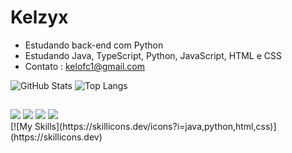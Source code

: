# Kelzyx


- Estudando back-end com Python 
- Estudando Java, TypeScript, Python, JavaScript, HTML e CSS
- Contato : kelofc1@gmail.com

 ![GitHub Stats](https://github-readme-stats.vercel.app/api?username=Kelzyx&show_icons=true&hide_border=true&title_color=ff0000&text_color=ff0000&icon_color=ff0000&locale=pt-br&bg_color=000000&border_radius=15&hide_title=true)  ![Top Langs](https://github-readme-stats.vercel.app/api/top-langs/?username=Kelzyx&layout=compact&langs_count=16&bg_color=000000&hide_border=true&title_color=ff0000&text_color=ffffff&card_width=300&random=123) 


##
<div>
  <a href="https://www.instagram.com/kel.zyxx/" target="_blank"><img src="https://img.shields.io/badge/-Instagram-%23E4405F?style=for-the-badge&logo=instagram&logoColor=white" target="_blank"></a>
  <a href="#" target="_blank"><img src="https://img.shields.io/badge/kel.mp4-7289DA?style=for-the-badge&logo=discord&logoColor=white" target="_blank"></a> 
  <a href = "mailto:kelofc1@gmail.com"><img src="https://img.shields.io/badge/-Gmail-%23333?style=for-the-badge&logo=gmail&logoColor=white" target="_blank"></a>
  <a href="https://www.linkedin.com/in/ezequiel-a-kretzschmar-aa45132a9/" target="_blank"><img src="https://img.shields.io/badge/-LinkedIn-%230077B5?style=for-the-badge&logo=linkedin&logoColor=white" target="_blank"></a> 
</div>
[![My Skills](https://skillicons.dev/icons?i=java,python,html,css)](https://skillicons.dev)
  
